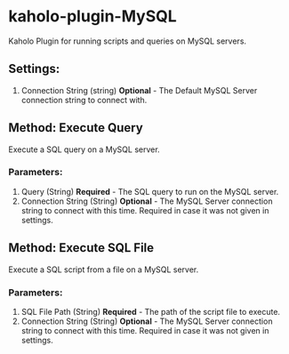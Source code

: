 # kaholo-plugin-MySQL
Kaholo Plugin for running scripts and queries on MySQL servers.

## Settings:
1. Connection String (string) **Optional** - The Default MySQL Server connection string to connect with.

## Method: Execute Query
Execute a SQL query on a MySQL server.

### Parameters:
1. Query (String) **Required** - The SQL query to run on the MySQL server.
2. Connection String (String) **Optional** - The MySQL Server connection string to connect with this time. Required in case it was not given in settings.

## Method: Execute SQL File
Execute a SQL script from a file on a MySQL server.

### Parameters:
1. SQL File Path (String) **Required** - The path of the script file to execute.
2. Connection String (String) **Optional** - The MySQL Server connection string to connect with this time. Required in case it was not given in settings.

